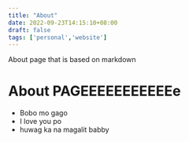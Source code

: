 ```yaml
---
title: "About"
date: 2022-09-23T14:15:10+08:00
draft: false
tags: ['personal','website']
---
```


About page that is based on markdown

# About PAGEEEEEEEEEEEe
- Bobo mo gago
- I love you po 
- huwag ka na magalit babby

